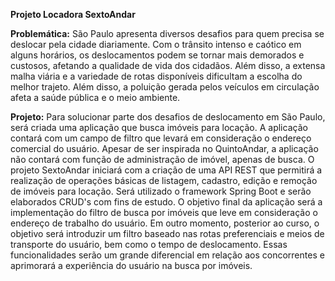 **Projeto Locadora SextoAndar**

**Problemática:**
São Paulo apresenta diversos desafios para quem precisa se deslocar pela cidade diariamente. Com o trânsito intenso e caótico em alguns horários, os deslocamentos podem se tornar mais demorados e custosos, afetando a qualidade de vida dos cidadãos. Além disso, a extensa malha viária e a variedade de rotas disponíveis dificultam a escolha do melhor trajeto. Além disso, a poluição gerada pelos veículos em circulação afeta a saúde pública e o meio ambiente.

**Projeto:**
Para solucionar parte dos desafios de deslocamento em São Paulo, será criada uma aplicação que busca imóveis para locação. A aplicação contará com um campo de filtro que levará em consideração o endereço comercial do usuário. Apesar de ser inspirada no QuintoAndar, a aplicação não contará com função de administração de imóvel, apenas de busca.
O projeto SextoAndar iniciará com a criação de uma API REST que permitirá a realização de operações básicas de listagem, cadastro, edição e remoção de imóveis para locação. Será utilizado o framework Spring Boot e serão elaborados CRUD's com fins de estudo. O objetivo final da aplicação será a implementação do filtro de busca por imóveis que leve em consideração o endereço de trabalho do usuário. Em outro momento, posterior ao curso, o objetivo será introduzir um filtro baseado nas rotas preferenciais e meios de transporte do usuário, bem como o tempo de deslocamento. Essas funcionalidades serão um grande diferencial em relação aos concorrentes e aprimorará a experiência do usuário na busca por imóveis. 
